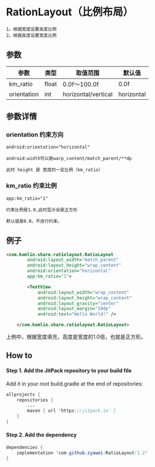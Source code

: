 # RationLayout（比例布局）

    1。根据宽度设置高度比例
    2。根据高度设置宽度比例

## 参数

|参数|类型|取值范围|默认值|
|---|---|---|---|
|km_ratio|float|0.0f～100.0f|0.0f
|orientation|int|horizontal/vertical|horizontal

## 参数详情

### orientation 约束方向

    android:orientation="horizontal"

    android:width可以是warp_content/match_parent/**dp

    此时 height 是 宽度的一定比例（km_ratio）

### km_ratio 约束比例

    app:km_ratio="1"

    约束比例是1.0,此时显示会是正方形

    默认值是0.0，不进行约束。




## 例子

```xml
<com.komlin.share.ratiolayout.RatioLayout
        android:layout_width="match_parent"
        android:layout_height="wrap_content"
        android:orientation="horizontal"
        app:km_ratio="1">

        <TextView
            android:layout_width="wrap_content"
            android:layout_height="wrap_content"
            android:layout_gravity="center"
            android:layout_margin="10dp"
            android:text="Hello World!" />

    </com.komlin.share.ratiolayout.RatioLayout>
```

上例中，根据宽度填充，高度是宽度的1.0倍，也就是正方形。


## How to

#### Step 1. Add the JitPack repository to your build file
Add it in your root build.gradle at the end of repositories:

```java
allprojects {
    repositories {
        ...
        maven { url 'https://jitpack.io' }
    }
}
```

#### Step 2. Add the dependency
```java
dependencies {
    implementation 'com.github.zyawei:RatioLayout:1.2'
}
```